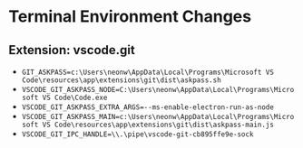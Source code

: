 # Terminal Environment Changes

## Extension: vscode.git

- `GIT_ASKPASS=c:\Users\neonw\AppData\Local\Programs\Microsoft VS Code\resources\app\extensions\git\dist\askpass.sh`
- `VSCODE_GIT_ASKPASS_NODE=C:\Users\neonw\AppData\Local\Programs\Microsoft VS Code\Code.exe`
- `VSCODE_GIT_ASKPASS_EXTRA_ARGS=--ms-enable-electron-run-as-node`
- `VSCODE_GIT_ASKPASS_MAIN=c:\Users\neonw\AppData\Local\Programs\Microsoft VS Code\resources\app\extensions\git\dist\askpass-main.js`
- `VSCODE_GIT_IPC_HANDLE=\\.\pipe\vscode-git-cb895ffe9e-sock`